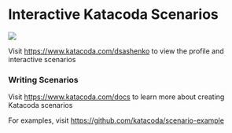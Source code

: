 # Interactive Katacoda Scenarios

[![](http://shields.katacoda.com/katacoda/dsashenko/count.svg)](https://www.katacoda.com/dsashenko "Get your profile on Katacoda.com")

Visit https://www.katacoda.com/dsashenko to view the profile and interactive scenarios

### Writing Scenarios
Visit https://www.katacoda.com/docs to learn more about creating Katacoda scenarios

For examples, visit https://github.com/katacoda/scenario-example
